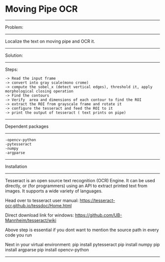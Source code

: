 # Moving Pipe OCR

*************************************************************************************
Problem:
*************************************************************************************

Localize the text on moving pipe and OCR it.

*************************************************************************************
Solution:
*************************************************************************************
Steps:
	
	-> Read the input frame
	-> convert into gray scale(mono crome)
	-> compute the sobel_x (detect vertical edges), threshold it, apply morphological closing operation
	-> Find the contours
	-> Verify  area and dimensions of each contour to find the ROI
	-> extract the ROI from grayscale frame and rotate it 
	-> configure the tesseract and feed the ROI to it
	-> print the output of tesseract ( text prints on pipe)

*****************************************************
Dependent packages
*****************************************************
	-opencv-python
	-pytesseract
	-numpy 
	-argparse

*****************************************************
Installation
*****************************************************
Tesseract is an open source text recognition (OCR) Engine. It can be used directly, or (for programmers) using an API to extract printed text from images. It supports a wide variety of languages.

Head over to tesseract user manual:
https://tesseract-ocr.github.io/tessdoc/Home.html
              
Direct download link for windows:
https://github.com/UB-Mannheim/tesseract/wiki

Above step is essential if you dont want to mention the source path in every code you run

Next in your virtual environment: 
pip install pytesseract
pip install numpy
pip install argparse
pip install opencv-python

*****************************************************
